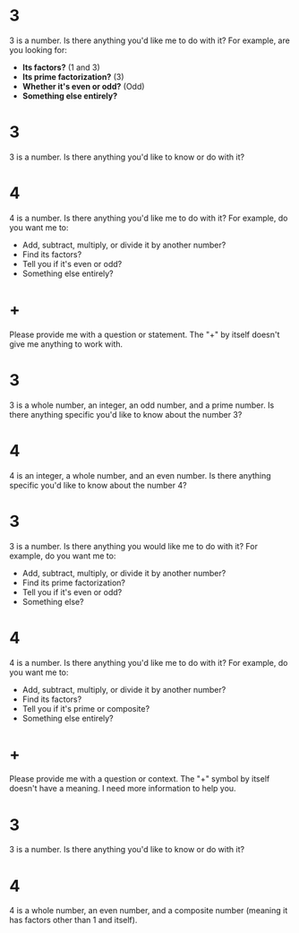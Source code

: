 # 3
3 is a number.  Is there anything you'd like me to do with it?  For example, are you looking for:

* **Its factors?** (1 and 3)
* **Its prime factorization?** (3)
* **Whether it's even or odd?** (Odd)
* **Something else entirely?**

# 3
3 is a number.  Is there anything you'd like to know or do with it?

# 4
4 is a number.  Is there anything you'd like me to do with it?  For example, do you want me to:

* Add, subtract, multiply, or divide it by another number?
* Find its factors?
* Tell you if it's even or odd?
* Something else entirely?

# +
Please provide me with a question or statement.  The "+" by itself doesn't give me anything to work with.

# 3
3 is a whole number, an integer, an odd number, and a prime number.  Is there anything specific you'd like to know about the number 3?

# 4
4 is an integer, a whole number, and an even number.  Is there anything specific you'd like to know about the number 4?

# 3
3 is a number.  Is there anything you would like me to do with it?  For example, do you want me to:

* Add, subtract, multiply, or divide it by another number?
* Find its prime factorization?
* Tell you if it's even or odd?
* Something else?

# 4
4 is a number.  Is there anything you'd like me to do with it?  For example, do you want me to:

* Add, subtract, multiply, or divide it by another number?
* Find its factors?
* Tell you if it's prime or composite?
* Something else entirely?

# +
Please provide me with a question or context.  The "+" symbol by itself doesn't have a meaning.  I need more information to help you.

# 3
3 is a number.  Is there anything you'd like to know or do with it?

# 4
4 is a whole number, an even number, and a composite number (meaning it has factors other than 1 and itself).


